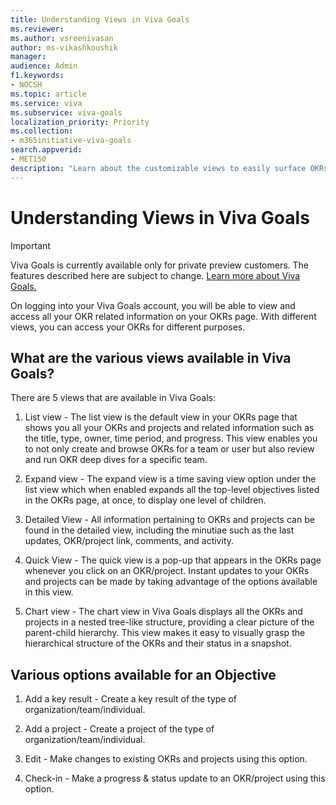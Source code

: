 ```yaml
---
title: Understanding Views in Viva Goals
ms.reviewer: 
ms.author: vsreenivasan
author: ms-vikashkoushik
manager: 
audience: Admin
f1.keywords:
- NOCSH
ms.topic: article
ms.service: viva
ms.subservice: viva-goals
localization_priority: Priority
ms.collection:  
- m365initiative-viva-goals  
search.appverid:
- MET150
description: "Learn about the customizable views to easily surface OKRs and projects as you navigate across teams."
---
```


# Understanding Views in Viva Goals

> [!IMPORTANT] 
> Viva Goals is currently available only for private preview customers. The features described here are subject to change. [Learn more about Viva Goals.](https://go.microsoft.com/fwlink/?linkid=2189933)

On logging into your Viva Goals account, you will be able to view and access all your OKR related information on your OKRs page. With different views, you can access your OKRs for different purposes.

## What are the various views available in Viva Goals? 

There are 5 views that are available in Viva Goals: 

1. List view - The list view is the default view in your OKRs page that shows you all your OKRs and projects and related information such as the title, type, owner, time period, and progress.  This view enables you to not only create and browse OKRs for a team or user but also review and run OKR deep dives for a specific team. 

2. Expand view - The expand view is a time saving view option under the list view which when enabled expands all the top-level objectives listed in the OKRs page, at once, to display one level of children. 

3. Detailed View - All information pertaining to OKRs and projects can be found in the detailed view, including the minutiae such as the last updates, OKR/project link, comments, and activity. 

4. Quick View - The quick view is a pop-up that appears in the OKRs page whenever you click on an OKR/project. Instant updates to your OKRs and projects can be made by taking advantage of the options available in this view. 

5. Chart view - The chart view in Viva Goals displays all the OKRs and projects in a nested tree-like structure, providing a clear picture of the parent-child hierarchy. This view makes it easy to visually grasp the hierarchical structure of the OKRs and their status in a snapshot. 

## Various options available for an Objective

1. Add a key result - Create a key result of the type of organization/team/individual.

2. Add a project - Create a project of the type of organization/team/individual.

3. Edit - Make changes to existing OKRs and projects using this option.

4. Check-in - Make a progress & status update to an OKR/project using this option. 
